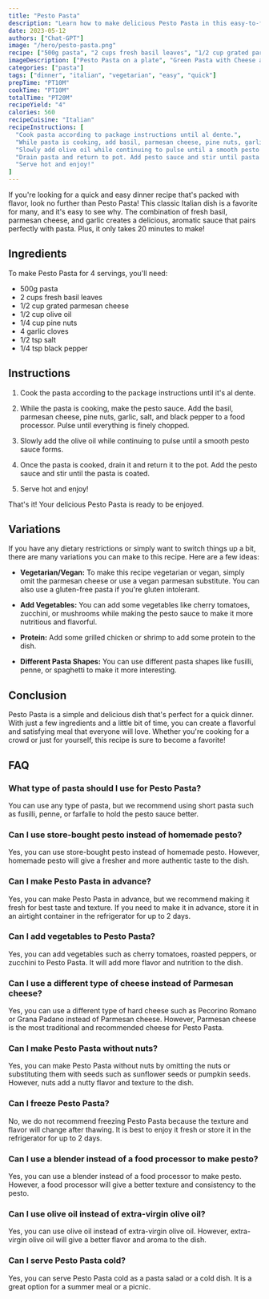 ```yaml
---
title: "Pesto Pasta"
description: "Learn how to make delicious Pesto Pasta in this easy-to-follow recipe. This classic Italian dish is perfect for a quick and tasty dinner!"
date: 2023-05-12
authors: ["Chat-GPT"]
image: "/hero/pesto-pasta.png"
recipe: ["500g pasta", "2 cups fresh basil leaves", "1/2 cup grated parmesan cheese", "1/2 cup olive oil", "1/4 cup pine nuts", "4 garlic cloves", "1/2 tsp salt", "1/4 tsp black pepper"]
imageDescription: ["Pesto Pasta on a plate", "Green Pasta with Cheese and Basil", "Delicious Pesto Pasta Recipe", "Simple and Easy Pesto Pasta Dish"]
categories: ["pasta"]
tags: ["dinner", "italian", "vegetarian", "easy", "quick"]
prepTime: "PT10M"
cookTime: "PT10M"
totalTime: "PT20M"
recipeYield: "4"
calories: 560
recipeCuisine: "Italian"
recipeInstructions: [
  "Cook pasta according to package instructions until al dente.",
  "While pasta is cooking, add basil, parmesan cheese, pine nuts, garlic, salt, and black pepper to a food processor. Pulse until finely chopped.",
  "Slowly add olive oil while continuing to pulse until a smooth pesto sauce forms.",
  "Drain pasta and return to pot. Add pesto sauce and stir until pasta is coated.",
  "Serve hot and enjoy!"
]
---
```


If you're looking for a quick and easy dinner recipe that's packed with flavor, look no further than Pesto Pasta! This classic Italian dish is a favorite for many, and it's easy to see why. The combination of fresh basil, parmesan cheese, and garlic creates a delicious, aromatic sauce that pairs perfectly with pasta. Plus, it only takes 20 minutes to make!

## Ingredients

To make Pesto Pasta for 4 servings, you'll need:

- 500g pasta
- 2 cups fresh basil leaves
- 1/2 cup grated parmesan cheese
- 1/2 cup olive oil
- 1/4 cup pine nuts
- 4 garlic cloves
- 1/2 tsp salt
- 1/4 tsp black pepper

## Instructions

1. Cook the pasta according to the package instructions until it's al dente.

2. While the pasta is cooking, make the pesto sauce. Add the basil, parmesan cheese, pine nuts, garlic, salt, and black pepper to a food processor. Pulse until everything is finely chopped.

3. Slowly add the olive oil while continuing to pulse until a smooth pesto sauce forms.

4. Once the pasta is cooked, drain it and return it to the pot. Add the pesto sauce and stir until the pasta is coated.

5. Serve hot and enjoy!

That's it! Your delicious Pesto Pasta is ready to be enjoyed.

## Variations

If you have any dietary restrictions or simply want to switch things up a bit, there are many variations you can make to this recipe. Here are a few ideas:

- **Vegetarian/Vegan:** To make this recipe vegetarian or vegan, simply omit the parmesan cheese or use a vegan parmesan substitute. You can also use a gluten-free pasta if you're gluten intolerant.

- **Add Vegetables:** You can add some vegetables like cherry tomatoes, zucchini, or mushrooms while making the pesto sauce to make it more nutritious and flavorful.

- **Protein:** Add some grilled chicken or shrimp to add some protein to the dish.

- **Different Pasta Shapes:** You can use different pasta shapes like fusilli, penne, or spaghetti to make it more interesting.

## Conclusion

Pesto Pasta is a simple and delicious dish that's perfect for a quick dinner. With just a few ingredients and a little bit of time, you can create a flavorful and satisfying meal that everyone will love. Whether you're cooking for a crowd or just for yourself, this recipe is sure to become a favorite!

## FAQ

### What type of pasta should I use for Pesto Pasta?

You can use any type of pasta, but we recommend using short pasta such as fusilli, penne, or farfalle to hold the pesto sauce better.

### Can I use store-bought pesto instead of homemade pesto?

Yes, you can use store-bought pesto instead of homemade pesto. However, homemade pesto will give a fresher and more authentic taste to the dish.

### Can I make Pesto Pasta in advance?

Yes, you can make Pesto Pasta in advance, but we recommend making it fresh for best taste and texture. If you need to make it in advance, store it in an airtight container in the refrigerator for up to 2 days.

### Can I add vegetables to Pesto Pasta?

Yes, you can add vegetables such as cherry tomatoes, roasted peppers, or zucchini to Pesto Pasta. It will add more flavor and nutrition to the dish.

### Can I use a different type of cheese instead of Parmesan cheese?

Yes, you can use a different type of hard cheese such as Pecorino Romano or Grana Padano instead of Parmesan cheese. However, Parmesan cheese is the most traditional and recommended cheese for Pesto Pasta.

### Can I make Pesto Pasta without nuts?

Yes, you can make Pesto Pasta without nuts by omitting the nuts or substituting them with seeds such as sunflower seeds or pumpkin seeds. However, nuts add a nutty flavor and texture to the dish.

### Can I freeze Pesto Pasta?

No, we do not recommend freezing Pesto Pasta because the texture and flavor will change after thawing. It is best to enjoy it fresh or store it in the refrigerator for up to 2 days.

### Can I use a blender instead of a food processor to make pesto?

Yes, you can use a blender instead of a food processor to make pesto. However, a food processor will give a better texture and consistency to the pesto.

### Can I use olive oil instead of extra-virgin olive oil?

Yes, you can use olive oil instead of extra-virgin olive oil. However, extra-virgin olive oil will give a better flavor and aroma to the dish.

### Can I serve Pesto Pasta cold?

Yes, you can serve Pesto Pasta cold as a pasta salad or a cold dish. It is a great option for a summer meal or a picnic.